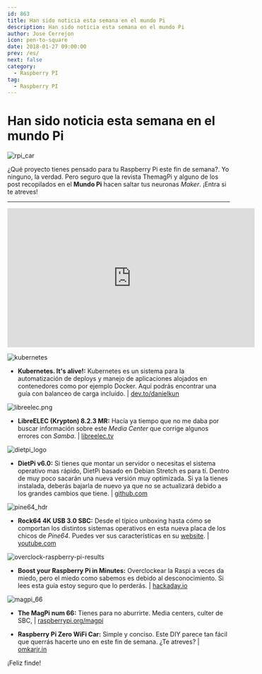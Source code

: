 ```yaml
---
id: 863
title: Han sido noticia esta semana en el mundo Pi
description: Han sido noticia esta semana en el mundo Pi
author: Jose Cerrejon
icon: pen-to-square
date: 2018-01-27 09:00:00
prev: /es/
next: false
category:
  - Raspberry PI
tag:
  - Raspberry PI
---
```


# Han sido noticia esta semana en el mundo Pi

![rpi_car](/images/2018/01/rpi_car.png)

¿Qué proyecto tienes pensado para tu Raspberry Pi este fin de semana?. Yo ninguno, la verdad. Pero seguro que la revista ThemagPi y alguno de los post recopilados en el **Mundo Pi** hacen saltar tus neuronas *Maker*. ¡Entra si te atreves!

- - -
<iframe width="560" height="315" src="https://www.youtube.com/embed/cbNdATdVQCk" frameborder="0" allow="autoplay; encrypted-media" allowfullscreen></iframe>

![kubernetes](/images/2018/01/kubernetes.png)

* **Kubernetes. It's alive!:** Kubernetes es un sistema para la automatización de deploys y manejo de aplicaciones alojados en contenedores como por ejemplo Docker. Aquí podrás encontrar una guía con balanceo de carga incluído. | [dev.to/danielkun](https://dev.to/danielkun/kubernetes-its-alive-2ndc)

![libreelec.png](/images/2017/05/libreelec.png)

* **LibreELEC (Krypton) 8.2.3 MR:** Hacía ya tiempo que no me daba por buscar información sobre este *Media Center* que corrige algunos errores con *Samba*. | [libreelec.tv](https://libreelec.tv/2018/01/libreelec-krypton-8-2-3-mr/)

![dietpi_logo](/images/2018/01/dietpi_logo.jpg)

* **DietPi v6.0:** Si tienes que montar un servidor o necesitas el sistema operativo mas rápido, DietPi basado en Debian Stretch es para tí. Dentro de muy poco sacarán una nueva versión muy optimizada. Si ya la tienes instalada, deberás bajarla de nuevo ya que no se actualizará debido a los grandes cambios que tiene. | [github.com](https://github.com/Fourdee/DietPi/issues/1355#issue-285207849)

![pine64_hdr](/images/2018/01/pine64_hdr.png)

* **Rock64 4K USB 3.0 SBC:** Desde el típico unboxing hasta cómo se comportan los distintos sistemas operativos en esta nueva placa de los chicos de *Pine64*. Puedes ver sus características en su [website](https://www.pine64.org/?page_id=7147). | [youtube.com](https://www.youtube.com/watch?v=ZejkWra-Mfc)

![overclock-raspberry-pi-results](/images/2018/01/overclock-raspberry-pi-results.png)

* **Boost your Raspberry Pi in Minutes:** Overclockear la Raspi a veces da miedo, pero el miedo como sabemos es debido al desconocimiento. Si lees esta guía estoy seguro que lo perderás. | [hackaday.io](https://hackaday.io/project/29898-boost-your-raspberry-pi-in-minutes/details)

![magpi_66](/images/2018/01/magpi_66.png)

* **The MagPi num 66:** Tienes para no aburrirte. Media centers, culter de SBC, | [raspberrypi.org/magpi](https://www.raspberrypi.org/magpi/issues/66/)

* **Raspberry Pi Zero WiFi Car:** Simple y conciso. Este DIY parece tan fácil que querrás hacerte uno en este fin de semana. ¿Te atreves? | [omkarjr.in](https://omkarjr.in/posts/projects/Rpi0-WiFi/)






¡Feliz finde!
